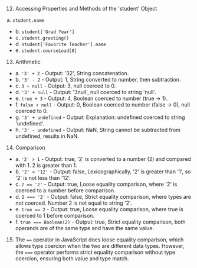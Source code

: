 12. Accessing Properties and Methods of the 'student' Object

a. `student.name`
   - b. `student['Grad Year']`
   - c. `student.greeting()`
   - d. `student['Favorite Teacher'].name`
   - e. `student.courseLoad[0]`

13. Arithmetic

   - a. `'3' + 2` - Output: '32', String concatenation.
   - b. `'3' - 2` - Output: 1, String converted to number, then subtraction.
   - c. `3 + null` - Output: 3,  null coerced to 0.
   - d. `'3' + null` - Output: '3null', null coerced to string 'null'.
   - e. `true + 3` - Output: 4, Boolean coerced to number (true -> 1).
   - f. `false + null` - Output: 0, Boolean coerced to number (false -> 0), null coerced to 0.
   - g. `'3' + undefined` - Output: Explanation: undefined coerced to string 'undefined'.
   - h. `'3' - undefined` - Output: NaN, String cannot be subtracted from undefined, results in NaN.

14. Comparison

   - a. `'2' > 1` - Output: true, '2' is converted to a number (2) and compared with 1. 2 is greater than 1.
   - b. `'2' < '12'` - Output: false, Lexicographically, '2' is greater than '1', so '2' is not less than '12'.
   - c. `2 == '2'` - Output: true, Loose equality comparison, where '2' is coerced to a number before comparison.
   - d. `2 === '2'` - Output: false, Strict equality comparison, where types are not coerced. Number 2 is not equal to string '2'.
   - e. `true == 2` - Output: true, Loose equality comparison, where true is coerced to 1 before comparison.
   - f. `true === Boolean(2)` - Output: true, Strict equality comparison, both operands are of the same type and have the same value.

15. The `==` operator in JavaScript does loose equality comparison, which allows type coercion when the two are different data types. However, the `===` operator performs strict equality comparison without type coercion, ensuring both value and type match.

